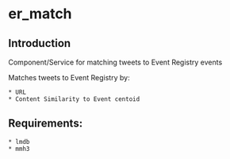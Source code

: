 # er_match

## Introduction
Component/Service for matching tweets to Event Registry events

Matches tweets to Event Registry by:

    * URL
    * Content Similarity to Event centoid

## Requirements:

    * lmdb
    * mmh3

